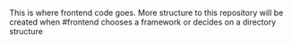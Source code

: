 This is where frontend code goes. More structure to this repository will be created when #frontend chooses a framework or decides on a directory structure
